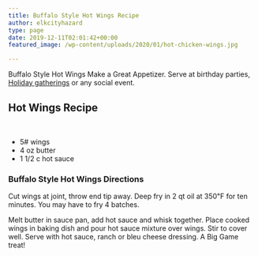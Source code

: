 ```yaml
---
title: Buffalo Style Hot Wings Recipe
author: elkcityhazard
type: page
date: 2019-12-11T02:01:42+00:00
featured_image: /wp-content/uploads/2020/01/hot-chicken-wings.jpg

---
```

Buffalo Style Hot Wings Make a Great Appetizer. Serve at birthday parties, [Holiday gatherings][1] or any social event.

## Hot Wings Recipe

&nbsp;

  * 5# wings
  * 4 oz butter
  * 1 1/2 c hot sauce

### Buffalo Style Hot Wings Directions

Cut wings at joint, throw end tip away. Deep fry in 2 qt oil at 350&#8457; for ten minutes. You may have to fry 4 batches.

Melt butter in sauce pan, add hot sauce and whisk together. Place cooked wings in baking dish and pour hot sauce mixture over wings. Stir to cover well. Serve with hot sauce, ranch or bleu cheese dressing. A Big Game treat!

 [1]: /wordpress/recipes-for-special-occasions-and-events/